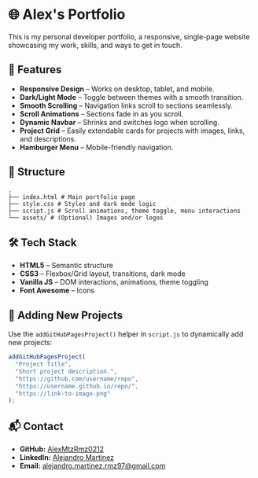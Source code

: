# 🌐 Alex's Portfolio

This is my personal developer portfolio, a responsive, single-page website showcasing my work, skills, and ways to get in touch.

## 🚀 Features

- **Responsive Design** – Works on desktop, tablet, and mobile.
- **Dark/Light Mode** – Toggle between themes with a smooth transition.
- **Smooth Scrolling** – Navigation links scroll to sections seamlessly.
- **Scroll Animations** – Sections fade in as you scroll.
- **Dynamic Navbar** – Shrinks and switches logo when scrolling.
- **Project Grid** – Easily extendable cards for projects with images, links, and descriptions.
- **Hamburger Menu** – Mobile-friendly navigation.

## 📂 Structure
```
.
├── index.html # Main portfolio page
├── style.css # Styles and dark mode logic
├── script.js # Scroll animations, theme toggle, menu interactions
└── assets/ # (Optional) Images and/or logos
```

## 🛠️ Tech Stack

- **HTML5** – Semantic structure
- **CSS3** – Flexbox/Grid layout, transitions, dark mode
- **Vanilla JS** – DOM interactions, animations, theme toggling
- **Font Awesome** – Icons


## 🧩 Adding New Projects

Use the `addGitHubPagesProject()` helper in `script.js` to dynamically add new projects:

```js
addGitHubPagesProject(
  "Project Title",
  "Short project description.",
  "https://github.com/username/repo",
  "https://username.github.io/repo/",
  "https://link-to-image.png"
);
```

## 📬 Contact

- **GitHub:** [AlexMtzRmz0212](https://github.com/AlexMtzRmz0212)  
- **LinkedIn:** [Alejandro Martinez](https://linkedin.com/in/alejandro-mtz)  
- **Email:** [alejandro.martinez.rmz97@gmail.com](mailto:alejandro.martinez.rmz97@gmail.com)


